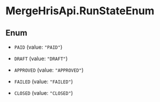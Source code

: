 # MergeHrisApi.RunStateEnum

## Enum


* `PAID` (value: `"PAID"`)

* `DRAFT` (value: `"DRAFT"`)

* `APPROVED` (value: `"APPROVED"`)

* `FAILED` (value: `"FAILED"`)

* `CLOSED` (value: `"CLOSED"`)


